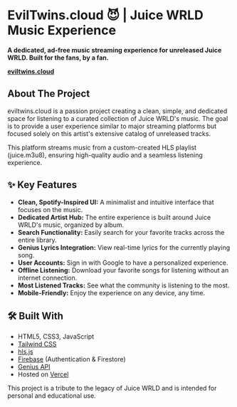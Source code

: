 # **EvilTwins.cloud 😈 | Juice WRLD Music Experience**

**A dedicated, ad-free music streaming experience for unreleased Juice WRLD. Built for the fans, by a fan.**

[**eviltwins.cloud**](https://eviltwins.cloud)

## **About The Project**

eviltwins.cloud is a passion project creating a clean, simple, and dedicated space for listening to a curated collection of Juice WRLD's music. The goal is to provide a user experience similar to major streaming platforms but focused solely on this artist's extensive catalog of unreleased tracks.

This platform streams music from a custom-created HLS playlist (juice.m3u8), ensuring high-quality audio and a seamless listening experience.

## **✨ Key Features**

* **Clean, Spotify-Inspired UI:** A minimalist and intuitive interface that focuses on the music.  
* **Dedicated Artist Hub:** The entire experience is built around Juice WRLD's music, organized by album.  
* **Search Functionality:** Easily search for your favorite tracks across the entire library.  
* **Genius Lyrics Integration:** View real-time lyrics for the currently playing song.  
* **User Accounts:** Sign in with Google to have a personalized experience.  
* **Offline Listening:** Download your favorite songs for listening without an internet connection.  
* **Most Listened Tracks:** See what the community is listening to the most.  
* **Mobile-Friendly:** Enjoy the experience on any device, any time.

## **🛠️ Built With**

* HTML5, CSS3, JavaScript  
* [Tailwind CSS](https://tailwindcss.com/)  
* [hls.js](https://github.com/video-dev/hls.js/)  
* [Firebase](https://firebase.google.com/) (Authentication & Firestore)  
* [Genius API](https://genius.com/api-clients)  
* Hosted on [Vercel](https://vercel.com/)

This project is a tribute to the legacy of Juice WRLD and is intended for personal and educational use.